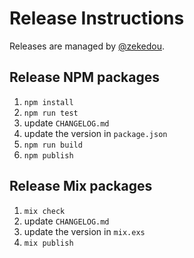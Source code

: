# Release Instructions

Releases are managed by [@zekedou](https://github.com/zekedou).

## Release NPM packages

1. `npm install`
2. `npm run test`
3. update `CHANGELOG.md`
4. update the version in `package.json`
5. `npm run build`
6. `npm publish`

## Release Mix packages

1. `mix check`
2. update `CHANGELOG.md`
3. update the version in `mix.exs`
4. `mix publish`
